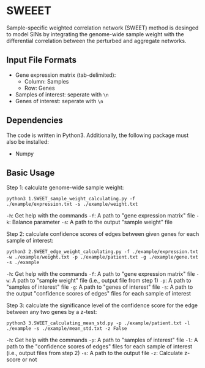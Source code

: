 # SWEEET
Sample-specific weighted correlation network (SWEET) method is desinged to model SINs by integrating the genome-wide sample weight with the differential correlation between the perturbed and aggregate networks.

## Input File Formats
- Gene expression matrix (tab-delimited):
    * Column: Samples
    * Row: Genes
- Samples of interest: seperate with `\n`
- Genes of interest: seperate with `\n`

## Dependencies
The code is written in Python3. Additionally, the following package must also be installed:
- Numpy

## Basic Usage

Step 1: calculate genome-wide sample weight:
```
python3 1.SWEET_sample_weight_calculating.py -f ./example/expression.txt -s ./example/weight.txt
```

`-h`: Get help with the commands
`-f`: A path to "gene expression matrix" file
`-k`: Balance parameter
`-s`: A path to the output "sample weight" file

Step 2: calculate confidence scores of edges between given genes for each sample of interest:
```
python3 2.SWEET_edge_weight_calculating.py -f ./example/expression.txt -w ./example/weight.txt -p ./example/patient.txt -g ./example/gene.txt -s ./example
```

`-h`: Get help with the commands
`-f`: A path to "gene expression matrix" file
`-w`: A path to "sample weight" file (i.e., output file from step 1)
`-p`: A path to "samples of interest" file
`-g`: A path to "genes of interest" file
`-s`: A path to the output "confidence scores of edges" files for each sample of interest

Step 3: calculate the significance level of the confidence score for the edge between any two genes by a z-test:
```
python3 3.SWEET_calculating_mean_std.py -p ./example/patient.txt -l  ./example -s ./example/mean_std.txt -z False
```

`-h`: Get help with the commands
`-p`: A path to "samples of interest" file
`-l`: A path to the "confidence scores of edges" files for each sample of interest (i.e., output files from step 2)
`-s`: A path to the output file
`-z`: Calculate z-score or not

